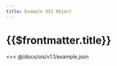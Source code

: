 ```yaml
---
title: Example OIS Object
---
```


# {{$frontmatter.title}}

<VersionWarning/>

<<< @/docs/ois/v1.1/example.json
